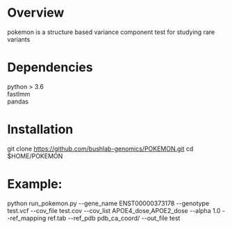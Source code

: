 # Overview 
pokemon is a structure based variance component test for studying rare variants

# Dependencies
python > 3.6  
fastlmm  
pandas  

# Installation
git clone https://github.com/bushlab-genomics/POKEMON.git 
cd $HOME/POKEMON 

# Example:
python run_pokemon.py --gene_name ENST00000373178  --genotype test.vcf --cov_file test.cov --cov_list APOE4_dose,APOE2_dose --alpha 1.0  --ref_mapping ref.tab --ref_pdb pdb_ca_coord/ --out_file test
